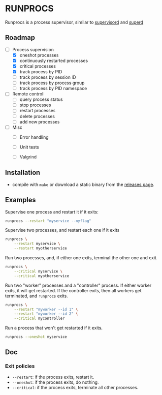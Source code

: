 # RUNPROCS

Runprocs is a process supervisor,
similar to
[supervisord](https://supervisord.org/)
and
[superd](https://sr.ht/~craftyguy/superd/)

## Roadmap

- [ ] Process supervision
    - [x] oneshot processes
    - [x] continuously restarted processes
    - [x] critical processes
    - [x] track process by PID
    - [ ] track process by session ID
    - [ ] track process by process group
    - [ ] track process by PID namespace
- [ ] Remote control
    - [ ] query process status
    - [ ] stop processes
    - [ ] restart processes
    - [ ] delete processes
    - [ ] add new processes
- [ ] Misc
    - [ ] Error handling
    - [ ] Unit tests
    - [ ] Valgrind


## Installation

- compile with `make` or download a static binary from the
    [releases page](https://github.com/maybeetree/runprocs/releases).

## Examples

Supervise one process and restart it if it exits:

```sh
runprocs --restart "myservice --myflag"
```

Supervise two processes, and restart each one if it exits

```sh
runprocs \
    --restart myservice \
    --restart myotherservice
```

Run two processes, and, if either one exits, terminal the other one
and exit.

```sh
runprocs \
    --critical myservice \
    --critical myotherservice
```

Run two "worker" processes and a "controller" process.
If either worker exits, it will get restarted.
If the controller exits,
then all workers get terminated,
and `runprocs` exits.

```sh
runprocs \
    --restart "myworker --id 1" \
    --restart "myworker --id 2" \
    --critical mycontroller
```

Run a process that won't get restarted if it exits.

```sh
runprocs --oneshot myservice
```

## Doc

### Exit policies

- `--restart`: if the process exits, restart it.
- `--oneshot`: if the process exits, do nothing.
- `--critical`: if the process exits, terminate all other processes.

